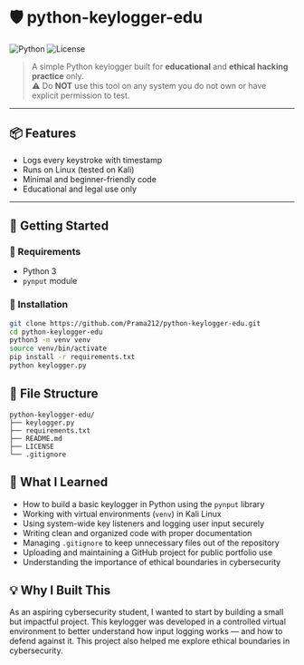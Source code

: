 # 🛡️ python-keylogger-edu
![Python](https://img.shields.io/badge/Python-3.x-blue)
![License](https://img.shields.io/badge/License-MIT-green)

> A simple Python keylogger built for **educational** and **ethical hacking practice** only.  
> ⚠️ Do **NOT** use this tool on any system you do not own or have explicit permission to test.

---

## 📦 Features
- Logs every keystroke with timestamp
- Runs on Linux (tested on Kali)
- Minimal and beginner-friendly code
- Educational and legal use only

---

## 🚀 Getting Started

### 🔧 Requirements
- Python 3
- `pynput` module

### 🔧 Installation

```bash
git clone https://github.com/Prama212/python-keylogger-edu.git
cd python-keylogger-edu
python3 -m venv venv
source venv/bin/activate
pip install -r requirements.txt
python keylogger.py
```
## 📁 File Structure

```text
python-keylogger-edu/
├── keylogger.py
├── requirements.txt
├── README.md
├── LICENSE
└── .gitignore
```

## 🧠 What I Learned

- How to build a basic keylogger in Python using the `pynput` library
- Working with virtual environments (`venv`) in Kali Linux
- Using system-wide key listeners and logging user input securely
- Writing clean and organized code with proper documentation
- Managing `.gitignore` to keep unnecessary files out of the repository
- Uploading and maintaining a GitHub project for public portfolio use
- Understanding the importance of ethical boundaries in cybersecurity
  
## 💡 Why I Built This

As an aspiring cybersecurity student, I wanted to start by building a small but impactful project. This keylogger was developed in a controlled virtual environment to better understand how input logging works — and how to defend against it. This project also helped me explore ethical boundaries in cybersecurity.

